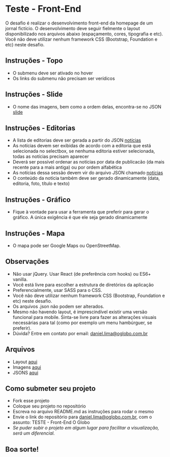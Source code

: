 # Teste - Front-End
O desafio é realizar o desenvolvimento front-end da homepage de um jornal fictício. O desenvolvimento deve seguir fielmente o layout disponibilizado nos arquivos abaixo (espaçamento, cores, tipografia e etc). Você não deve utilizar nenhum framework CSS (Bootstrap, Foundation e etc) neste desafio.

## Instruções - Topo
* O submenu deve ser ativado no hover
* Os links do submenu não precisam ser verídicos

## Instruções - Slide
* O nome das imagens, bem como a ordem delas, encontra-se no JSON [slide](Arquivos/JSON/slide.json)

## Instruções - Editorias
* A lista de editorias deve ser gerada a partir do JSON [notícias](Arquivos/JSON/noticias.json)
* As notícias devem ser exibidas de acordo com a editoria que está selecionada no selectbox, se nenhuma editoria estiver selecionada, todas as notícias precisam aparecer
* Deverá ser possível ordenar as notícias por data de publicacão (da mais recente para a mais antiga) ou por ordem alfabética
* As notícias dessa sessão devem vir do arquivo JSON chamado [notícias](Arquivos/JSON/noticias.json)
* O conteúdo da notícia também deve ser gerado dinamicamente (data, editoria, foto, título e texto)

## Instruções - Gráfico
* Fique à vontade para usar a ferramenta que preferir para gerar o gráfico. A única exigência é que ele seja gerado dinamicamente

## Instruções - Mapa
* O mapa pode ser Google Maps ou OpenStreetMap.

## Observações
* Não usar jQuery. Usar React (de preferência com hooks) ou ES6+ vanilla.
* Você está livre para escolher a estrutura de diretórios da aplicação 
* Preferencialmente, usar SASS para o CSS.
* Você não deve utilizar nenhum framework CSS (Bootstrap, Foundation e etc) neste desafio.
* Os arquivos .json não podem ser alterados.
* Mesmo não havendo layout, é imprescindível existir uma versão funcional para mobile. Sinta-se livre para fazer as alterações visuais necessárias para tal (como por exemplo um menu hambúrguer, se preferir).
* Dúvida? Entre em contato por email: daniel.lima@oglobo.com.br

## Arquivos
- Layout [aqui](Arquivos/Layout)
- Imagens [aqui](Arquivos/Imagens)
- JSONS [aqui](Arquivos/JSON)

## Como submeter seu projeto
- Fork esse projeto
- Coloque seu projeto no repositório
- Escreva no arquivo README.md as instruções para rodar o mesmo 
- Envie o link do repositório para daniel.lima@oglobo.com.br, com o assunto: TESTE - Front-End O Globo
- *Se puder subir o projeto em algum lugar para facilitar a visualização, será um diferencial.*

## Boa sorte!
